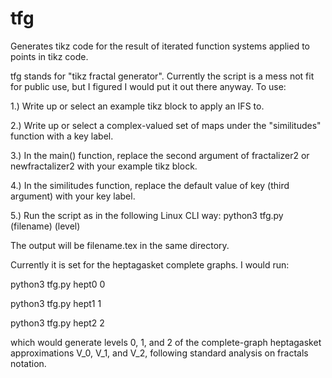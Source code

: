 # tfg
Generates tikz code for the result of iterated function systems applied to points in tikz code. 

tfg stands for "tikz fractal generator". Currently the script is a mess not fit for public use, but I figured I would put it out there anyway. To use:

1.) Write up or select an example tikz block to apply an IFS to.

2.) Write up or select a complex-valued set of maps under the "similitudes" function with a key label.

3.) In the main() function, replace the second argument of fractalizer2 or newfractalizer2 with your example tikz block.

4.) In the similitudes function, replace the default value of key (third argument) with your key label.

5.) Run the script as in the following Linux CLI way: python3 tfg.py (filename) (level)

The output will be filename.tex in the same directory. 

Currently it is set for the heptagasket complete graphs. I would run:

python3 tfg.py hept0 0 

python3 tfg.py hept1 1

python3 tfg.py hept2 2

which would generate levels 0, 1, and 2 of the complete-graph heptagasket approximations V_0, V_1, and V_2, following standard analysis on fractals notation. 
